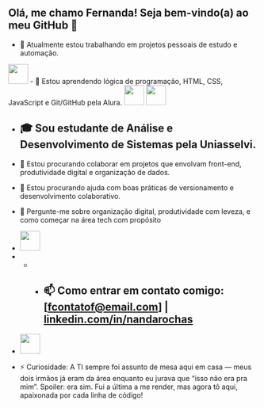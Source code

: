 ## Olá, me chamo Fernanda! Seja bem-vindo(a) ao meu GitHub 👋

- 🔭 Atualmente estou trabalhando em projetos pessoais de estudo e automação.
<img loading="lazy" src="https://cdn.jsdelivr.net/gh/devicons/devicon@latest/icons/javascript/javascript-original.svg" width="40" height="40"/>
- 🌱 Estou aprendendo lógica de programação, HTML, CSS, JavaScript e Git/GitHub pela Alura.
<img loading="lazy" src="https://cdn.jsdelivr.net/gh/devicons/devicon/icons/java/java-original.svg" width="40" height="40"/> <img loading="lazy" src="https://cdn.jsdelivr.net/gh/devicons/devicon/icons/linux/linux-original.svg" width="40" height="40"/>
            
- ## 🎓 Sou estudante de Análise e Desenvolvimento de Sistemas pela Uniasselvi.

- 👯 Estou procurando colaborar em projetos que envolvam front-end, produtividade digital e organização de dados.

- 🤔 Estou procurando ajuda com boas práticas de versionamento e desenvolvimento colaborativo.
- 💬 Pergunte-me sobre organização digital, produtividade com leveza, e como começar na área tech com propósito
- <img loading="lazy" src="https://cdn.jsdelivr.net/gh/devicons/devicon@latest/icons/python/python-plain-wordmark.svg" width="40" height="40"/>             
-  - - ## 📫 Como entrar em contato comigo: [fcontatof@email.com] | [linkedin.com/in/nandarochas](https://linkedin.com/in/nandarochas)
- <img loading="lazy" src="https://cdn.jsdelivr.net/gh/devicons/devicon@latest/icons/google/google-original-wordmark.svg" width="40" height="40"/> 
       
- ⚡ Curiosidade: A TI sempre foi assunto de mesa aqui em casa — meus dois irmãos já eram da área enquanto eu jurava que “isso não era pra mim”. Spoiler: era sim. Fui a última a me render, mas agora tô aqui, apaixonada por cada linha de código!
